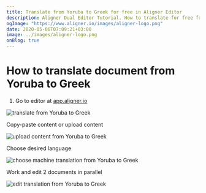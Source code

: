 ```yaml
---
title: Translate from Yoruba to Greek for free in Aligner Editor
description: Aligner Dual Editor Tutorial. How to translate for free from Yoruba to Greek. Aligner is multilingual document management platform. 
ogImage: "https://www.aligner.io/images/aligner-logo.png"
date: 2020-05-06T07:09:21+03:00
image: ../images/aligner-logo.png
onBlog: true
---
```


# How to translate document from Yoruba to Greek

1. Go to editor at [app.aligner.io](https://app.aligner.io "Aligner App web page")

![translate from Yoruba to Greek](../aligner-blank-editor.png "translate from Yoruba to Greek")

Copy-paste content or upload content

![upload content from Yoruba to Greek](../aligner-uploaded-document.png "upload content from Yoruba to Greek")

Choose desired language

![choose machine translation from Yoruba to Greek](../aligner-language-dropdown.png "choose machine translation from Yoruba to Greek")

Work and edit 2 documents in parallel

![edit translation from Yoruba to Greek](../aligner-double-sitded-editor.png "edit translation from Yoruba to Greek")

